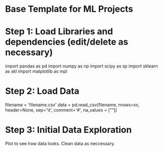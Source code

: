 # Base Template for ML Projects

# Step 1: Load Libraries and dependencies (edit/delete as necessary) 
import pandas as pd
import numpy as np
import scipy as sp
import sklearn as skl
import matplotlib as mpl

# Step 2: Load Data
filename = 'filename.csv'
data = pd.read_csv(filename, nrows=xx, header=None, sep='\t', comment='#', na_values = [""])

# Step 3: Initial Data Exploration
Plot to see how data looks. 
Clean data as neccessary. 
